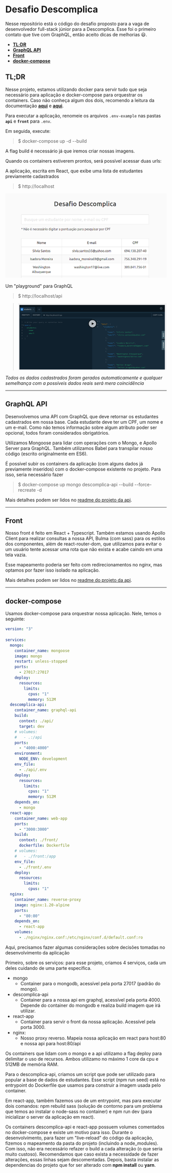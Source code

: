 # Desafio Descomplica

Nesse repositório está o código do desafio proposto para a vaga de desenvolvedor full-stack júnior para a Descomplica. Esse foi o primeiro contato que tive com GraphQL, então aceito dicas de melhorias :smiley:.

- **[TL;DR](#tldr)**
- **[GraphQL API](#graphql-api)**
- **[Front](#front)**
- **[docker-compose](#docker-compose)**

## <a name="tldr"></a> TL;DR

Nesse projeto, estamos utilizando docker para servir tudo que seja necessário para aplicação e docker-compose para orquestrar os containers. Caso não conheça algum dos dois, recomendo a leitura da documentação **[aqui](https://docs.docker.com/)** e **[aqui](https://docs.docker.com/compose/)**.

Para executar a aplicação, renomeie os arquivos `.env-example` nas pastas **`api`** e **`front`** para `.env`.

Em seguida, execute:

> $ docker-compose up -d --build

A flag build é necessário já que iremos criar nossas imagens.

Quando os containers estiverem prontos, será possível acessar duas urls:

A aplicação, escrita em React, que exibe uma lista de estudantes previamente cadastrados

> $ http://localhost

![Uma tela onde é possível observar um título Desafio Descomplica, um input de texto para realizar a busca por estudantes a partir dos nome, cpf ou email e uma tabela que lista esses mesmos dados](./docs/screenshots/app.png)

Um "playground" para GraphQL

> $ http://localhost/api

> ![Uma tela onde é possível observar um cliente para executar consultas com graphql](./docs/screenshots/api.png)

_Todos os dados cadastrados foram gerados automaticamente e qualquer semelhança com a possíveis dados reais será mera coincidência_

---

## <a name="graphql-api"></a> GraphQL API

Desenvolvemos uma API com GraphQL que deve retornar os estudantes cadastrados em nossa base. Cada estudante deve ter um CPF, um nome e um e-mail. Como não temos informação sobre algum atributo poder ser opcional, todos foram considerados obrigatórios.

Utilizamos Mongoose para lidar com operações com o Mongo, e Apollo Server para GraphQL. Também utilizamos Babel para transpilar nosso código (escrito originalmente em ES6).

É possível subir os containers da aplicação (com alguns dados já previamente inseridos) com o docker-compose existente no projeto. Para isso, seria necessário fazer

> $ docker-compose up mongo descomplica-api --build --force-recreate -d

Mais detalhes podem ser lidos no [readme do projeto da api](./api/readme.md).

---

## <a name="front"></a> Front

Nosso front é feito em React + Typescript. Também estamos usando Apollo Client para realizar consultas a nossa API, Bulma (com sass) para os estilos dos componentes, além de react-router-dom, que utilizamos para evitar o um usuário tente acessar uma rota que não exista e acabe caindo em uma tela vazia.

Esse mapeamento poderia ser feito com redirecionamentos no nginx, mas optamos por fazer isso isolado na aplicação.

Mais detalhes podem ser lidos no [readme do projeto da api](./front/README.md).

---

## <a name="docker-compose"></a> docker-compose

Usamos docker-compose para orquestrar nossa aplicação. Nele, temos o seguinte:

```docker-compose.yml
version: "3"

services:
  mongo:
    container_name: mongoose
    image: mongo
    restart: unless-stopped
    ports:
      - 27017:27017
    deploy:
      resources:
        limits:
          cpus: "1"
          memory: 512M
  descomplica-api:
    container_name: graphql-api
    build:
      context: ./api/
      target: dev
    # volumes:
    #   - .:/api
    ports:
      - "4000:4000"
    environment:
      NODE_ENV: development
    env_file:
      - ./api/.env
    deploy:
      resources:
        limits:
          cpus: "1"
          memory: 512M
    depends_on:
      - mongo
  react-app:
    container_name: web-app
    ports:
      - "3000:3000"
    build:
      context: ./front/
      dockerfile: Dockerfile
    # volumes:
    #   - ./front:/app
    env_file:
      - ./front/.env
    deploy:
      resources:
        limits:
          cpus: "1"
  nginx:
    container_name: reverse-proxy
    image: nginx:1.20-alpine
    ports:
      - "80:80"
    depends_on:
      - react-app
    volumes:
      - ./nginx/nginx.conf:/etc/nginx/conf.d/default.conf:ro

```

Aqui, precisamos fazer algumas considerações sobre decisões tomadas no desenvolvimento da aplicação

Primeiro, sobre os serviços: para esse projeto, criamos 4 serviços, cada um deles cuidando de uma parte específica.

- mongo
  - Container para o mongodb, acessível pela porta 27017 (padrão do mongo).
- descomplica-api
  - Container para a nossa api em graphql, acessível pela porta 4000. Depende do container do mongodb e realiza build imagem que irá utilizar.
- react-app
  - Container para servir o front da nossa aplicação. Acessível pela porta 3000.
- nginx:
  - Nosso proxy reverso. Mapeia nossa aplicação em react para host:80 e nossa api para host:80/api

Os containers que lidam com o mongo e a api utilizamo a flag deploy para delimitar o uso de recursos. Ambos utilizamo no máximo 1 core da cpu e 512MB de memória RAM.

Para o descomplica-api, criamos um script que pode ser utilizado para popular a base de dados de estudantes. Esse script (npm run seed) está no entrypoint do Dockerfile que usamos para construir a imagem usada pelo container.

Em react-app, também fazemos uso de um entrypoint, mas para executar dois comandos: npm rebuild sass (solução de contorno para um problema que temos ao instalar o node-sass no container) e npm run dev (para inicializar o server da aplicação em react).

Os containers descomplica-api e react-app possuem volumes comentados no docker-compose e existe um motivo para isso. Durante o desenvolvimento, para fazer um "live-reload" do código da aplicação, fizemos o mapeamento da pasta do projeto (incluindo a node_modules). Com isso, não era necessário refazer o build a cada alteração (o que seria muito custoso).
Recomendamos que caso exista a necessidade de fazer alterações, essas linhas sejam descomentadas. Depois, basta instalar as dependencias do projeto que for ser alterado com **npm install** ou **yarn**.
